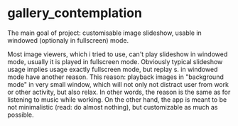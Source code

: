 # gallery_contemplation
The main goal of project: customisable image slideshow, usable in windowed (optionaly in fullscreen) mode.

Most image viewers, which i tried to use, can't play slideshow in windowed mode, usually it is played in fullscreen mode. Obviously typical slideshow usage  implies usage exactly fullscreen mode, but replay s. in windowed mode have another reason. This reason: playback images in "background mode" in very small window, which will not only not distract user from work or other activity, but also relax. In other words, the reason is the same as for listening to music while working. 
On the other hand, the app is meant to be not minimalistic (read: do almost nothing), but customizable as much as possible. 
